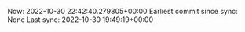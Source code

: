 Now: 2022-10-30 22:42:40.279805+00:00 Earliest commit since sync: None Last sync: 2022-10-30 19:49:19+00:00
